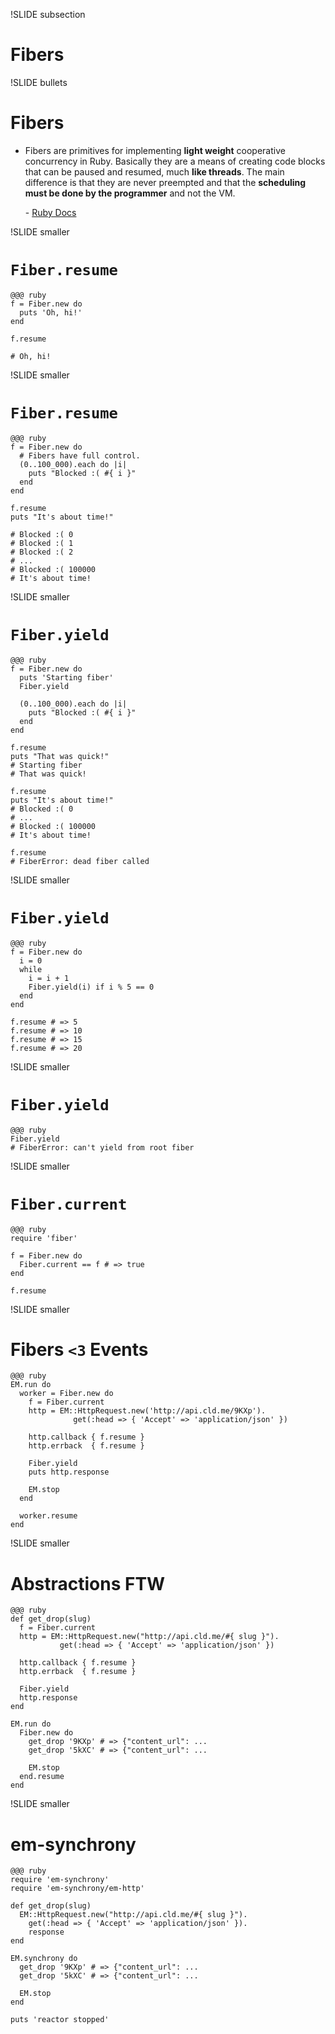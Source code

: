 !SLIDE subsection
# Fibers

!SLIDE bullets
# Fibers

 - Fibers are primitives for implementing **light weight** cooperative
   concurrency in Ruby. Basically they are a means of creating code blocks that
   can be paused and resumed, much **like threads**. The main difference is that
   they are never preempted and that the **scheduling must be done by the
   programmer** and not the VM.

   \- [Ruby Docs](http://ruby-doc.org/core-1.9/classes/Fiber.html)

<!-- New in Ruby 1.9 -->

!SLIDE smaller
# `Fiber.resume`

    @@@ ruby
    f = Fiber.new do
      puts 'Oh, hi!'
    end

    f.resume

    # Oh, hi!

!SLIDE smaller
# `Fiber.resume`

    @@@ ruby
    f = Fiber.new do
      # Fibers have full control.
      (0..100_000).each do |i|
        puts "Blocked :( #{ i }"
      end
    end

    f.resume
    puts "It's about time!"

    # Blocked :( 0
    # Blocked :( 1
    # Blocked :( 2
    # ...
    # Blocked :( 100000
    # It's about time!

<!-- Demonstrating manual scheduling -->


!SLIDE smaller
# `Fiber.yield`

    @@@ ruby
    f = Fiber.new do
      puts 'Starting fiber'
      Fiber.yield

      (0..100_000).each do |i|
        puts "Blocked :( #{ i }"
      end
    end

    f.resume
    puts "That was quick!"
    # Starting fiber
    # That was quick!

    f.resume
    puts "It's about time!"
    # Blocked :( 0
    # ...
    # Blocked :( 100000
    # It's about time!

    f.resume
    # FiberError: dead fiber called


!SLIDE smaller
# `Fiber.yield`

    @@@ ruby
    f = Fiber.new do
      i = 0
      while
        i = i + 1
        Fiber.yield(i) if i % 5 == 0
      end
    end

    f.resume # => 5
    f.resume # => 10
    f.resume # => 15
    f.resume # => 20

<!--
  Return value of #resume is the arguments passed to #yield or resturn value of
  the block.
-->


!SLIDE smaller
# `Fiber.yield`

    @@@ ruby
    Fiber.yield
    # FiberError: can't yield from root fiber

!SLIDE smaller
# `Fiber.current`

    @@@ ruby
    require 'fiber'

    f = Fiber.new do
      Fiber.current == f # => true
    end

    f.resume

!SLIDE smaller
# Fibers `<3` Events

    @@@ ruby
    EM.run do
      worker = Fiber.new do
        f = Fiber.current
        http = EM::HttpRequest.new('http://api.cld.me/9KXp').
                  get(:head => { 'Accept' => 'application/json' })

        http.callback { f.resume }
        http.errback  { f.resume }

        Fiber.yield
        puts http.response

        EM.stop
      end

      worker.resume
    end

!SLIDE smaller
# Abstractions FTW

    @@@ ruby
    def get_drop(slug)
      f = Fiber.current
      http = EM::HttpRequest.new("http://api.cld.me/#{ slug }").
               get(:head => { 'Accept' => 'application/json' })

      http.callback { f.resume }
      http.errback  { f.resume }

      Fiber.yield
      http.response
    end

    EM.run do
      Fiber.new do
        get_drop '9KXp' # => {"content_url": ...
        get_drop '5kXC' # => {"content_url": ...

        EM.stop
      end.resume
    end

!SLIDE smaller
# em-synchrony

    @@@ ruby
    require 'em-synchrony'
    require 'em-synchrony/em-http'

    def get_drop(slug)
      EM::HttpRequest.new("http://api.cld.me/#{ slug }").
        get(:head => { 'Accept' => 'application/json' }).
        response
    end

    EM.synchrony do
      get_drop '9KXp' # => {"content_url": ...
      get_drop '5kXC' # => {"content_url": ...

      EM.stop
    end

    puts 'reactor stopped'
